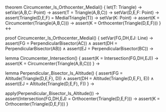 theorem Circumcenter_Is_Orthocenter_Medial() {
  let(T: Triangle) →
  setVar(A,B,C: Point) →
  assert(T = Triangle(A,B,C)) →
  setVar(D,E,F: Point) →
  assert(Triangle(D,E,F) = MedialTriangle(T)) →
  setVar(K: Point) →
  assert(K = Circumcenter(Triangle(A,B,C))) →
  assert(K = Orthocenter(Triangle(D,E,F)))
} ↔

proof Circumcenter_Is_Orthocenter_Medial() {
  setVar(FG,DH,EJ: Line) →
  assert(FG = PerpendicularBisector(AC)) ∧
  assert(DH = PerpendicularBisector(AB)) ∧
  assert(EJ = PerpendicularBisector(BC)) →
  
  lemma Circumcenter_Intersection() {
    assert(K = Intersection(FG,DH,EJ)) →
    assert(K = Circumcenter(Triangle(A,B,C)))
  } →

  lemma Perpendicular_Bisector_Is_Altitude() {
    assert(FG = Altitude(Triangle(D,E,F), D)) ∧
    assert(DH = Altitude(Triangle(D,E,F), E)) ∧
    assert(EJ = Altitude(Triangle(D,E,F), F))
  } →
  
  apply(Perpendicular_Bisector_Is_Altitude()) →
  assert(Intersection(FG,DH,EJ) = Orthocenter(Triangle(D,E,F))) →
  assert(K = Orthocenter(Triangle(D,E,F)))
}